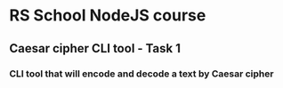 # RS School NodeJS course

## Caesar cipher CLI tool - Task 1
### CLI tool that will encode and decode a text by Caesar cipher